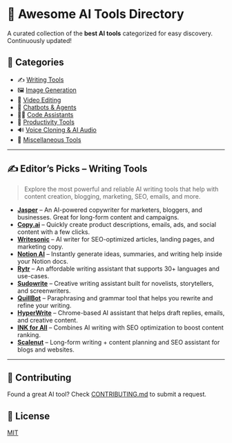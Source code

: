 # 🧠 Awesome AI Tools Directory

A curated collection of the **best AI tools** categorized for easy discovery. Continuously updated!

## 📂 Categories

- ✍️ [Writing Tools](#-editors-picks--writing-tools)
- 🖼️ [Image Generation](#)
- 🎥 [Video Editing](#)
- 💬 [Chatbots & Agents](#)
- 🧑‍💻 [Code Assistants](#)
- 🧩 [Productivity Tools](#)
- 🔊 [Voice Cloning & AI Audio](#)
- 🧰 [Miscellaneous Tools](#)

---

## ✍️ Editor’s Picks – Writing Tools

> Explore the most powerful and reliable AI writing tools that help with content creation, blogging, marketing, SEO, emails, and more.

- [**Jasper**](https://www.jasper.ai) – An AI-powered copywriter for marketers, bloggers, and businesses. Great for long-form content and campaigns.
- [**Copy.ai**](https://www.copy.ai) – Quickly create product descriptions, emails, ads, and social content with a few clicks.
- [**Writesonic**](https://www.writesonic.com) – AI writer for SEO-optimized articles, landing pages, and marketing copy.
- [**Notion AI**](https://www.notion.so/product/ai) – Instantly generate ideas, summaries, and writing help inside your Notion docs.
- [**Rytr**](https://rytr.me) – An affordable writing assistant that supports 30+ languages and use-cases.
- [**Sudowrite**](https://www.sudowrite.com) – Creative writing assistant built for novelists, storytellers, and screenwriters.
- [**QuillBot**](https://www.quillbot.com) – Paraphrasing and grammar tool that helps you rewrite and refine your writing.
- [**HyperWrite**](https://www.hyperwriteai.com) – Chrome-based AI assistant that helps draft replies, emails, and creative content.
- [**INK for All**](https://inkforall.com) – Combines AI writing with SEO optimization to boost content ranking.
- [**Scalenut**](https://www.scalenut.com) – Long-form writing + content planning and SEO assistant for blogs and websites.

---

## 🤝 Contributing

Found a great AI tool? Check [CONTRIBUTING.md](CONTRIBUTING.md) to submit a request.

## 📄 License

[MIT](LICENSE)

